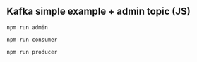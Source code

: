 ## Kafka simple example + admin topic (JS)

```
npm run admin

npm run consumer

npm run producer
```
